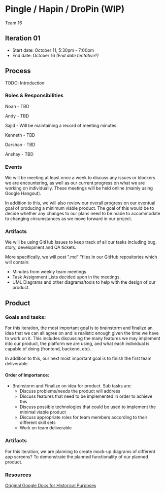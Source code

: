 # Pingle / Hapin / DroPin (WIP)
Team 16

## Iteration 01

 * Start date: October 11, 5:30pm - 7:00pm
 * End date: October 16 _(End date tentative?)_

## Process

TODO: Introduction

### Roles & Responsibilities

Noah - TBD

Andy - TBD

Sajid - Will be maintaining a record of meeting minutes.

Kenneth - TBD

Darshan - TBD

Anshay - TBD

### Events

We will be meeting at least once a week to discuss any issues or blockers we are encountering, as well as our current progress on what we are working on individually. These meetings will be held online (mainly using Google Hangout).

In addition to this, we will also review our overall progress on our eventual goal of producing a minimum viable product. The goal of this would be to decide whether any changes to our plans need to be made to accommodate to changing circumstances as we move forward in our project.

### Artifacts

We will be using GitHub Issues to keep track of all our tasks including bug, story, development and QA tickets.

More specifically, we will post ".md" "files in our GitHub repositories which will contain:
 * Minutes from weekly team meetings.
 * Task Assignment Lists decided upon in the meetings.
 * UML Diagrams and other diagrams/tools to help with the design of our product.

## Product

### Goals and tasks:

For this iteration, the most important goal is to brainstorm and finalize an idea that we can all agree on and is realistic enough given the time we have to work on it. This includes discussing the many features we may implement into our product, the platform we are using, and what each individual is capable of doing (frontend, backend, etc).

In addition to this, our next most important goal is to finish the first team deliverable.

#### Order of Importance:

 * Brainstorm and Finalize on idea for product. Sub tasks are:
   * Discuss problems/needs the product will address
   * Discuss features that need to be implemented in order to achieve this
   * Discuss possible technologies that could be used to implement the minimal viable product
   * Discuss appropriate roles for team members according to their different skill sets
   * Work on team deliverable

### Artifacts

For this iteration, we are planning to create mock-up diagrams of different app screens? To demonstrate the planned functionality of our planned product.

### Resources

[Original Google Docs for Historical Purposes](https://docs.google.com/document/d/1OYAroTSgMiLIGQLJKq1drYYsi1uI5GadhCo3lpJ4oeI/edit?usp=sharing)
